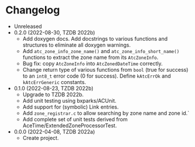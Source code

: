 # Changelog

* Unreleased
* 0.2.0 (2022-08-30, TZDB 2022b)
    * Add doxygen docs. Add docstrings to various functions and structures to
      eliminate all doxygen warnings.
    * Add `atc_zone_info_zone_name()` and `atc_zone_info_short_name()` functions
      to extract the zone name from its `AtcZoneInfo`.
    * Bug fix: copy `AtcZoneInfo` into `AtcZonedDateTime` correctly.
    * Change return type of various functions from `bool` (true for success)
      to an `int8_t` error code (0 for success). Define `kAtcErrOk` and
      `kAtcErrGeneric` constants.
* 0.1.0 (2022-08-23, TZDB 2022b)
    * Upgrade to TZDB 2022b.
    * Add unit testing using bxparks/ACUnit.
    * Add support for (symbolic) Link entries.
    * Add `zone_registrar.c` to allow searching by zone name and zone id.`
    * Add complete set of unit tests derived from
      AceTime/ExtendedZoneProcessorTest.
* 0.0.0 (2022-04-08, TZDB 2022a)
    * Create project.

